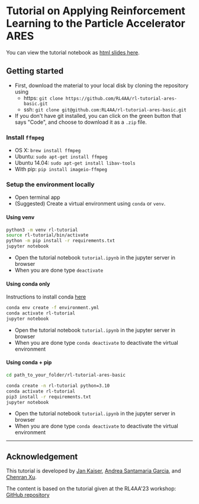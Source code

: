# Tutorial on Applying Reinforcement Learning to the Particle Accelerator ARES

You can view the tutorial notebook as [html slides here](https://RL4AA.github.io/rl-tutorial-ares-basic/slides.html/#).

## Getting started

- First, download the material to your local disk by cloning the repository using
  - https: `git clone https://github.com/RL4AA/rl-tutorial-ares-basic.git`
  - ssh: `git clone git@github.com:RL4AA/rl-tutorial-ares-basic.git`
- If you don't have git installed, you can click on the green button that says "Code", and choose to download it as a `.zip` file.

### Install `ffmpeg`

- OS X: `brew install ffmpeg`
- Ubuntu: `sudo apt-get install ffmpeg`
- Ubuntu 14.04: `sudo apt-get install libav-tools`
- With pip: `pip install imageio-ffmpeg`

### Setup the environment locally

- Open terminal app
- (Suggested) Create a virtual environment using `conda` or `venv`.

#### Using venv

```bash
python3 -m venv rl-tutorial
source rl-tutorial/bin/activate
python -m pip install -r requirements.txt
jupyter notebook
```

- Open the tutorial notebook `tutorial.ipynb` in the jupyter server in browser
- When you are done type `deactivate`

#### Using conda only

Instructions to install conda [here](https://docs.conda.io/projects/conda/en/4.6.1/user-guide/install/index.html)

```bash
conda env create -f environment.yml
conda activate rl-tutorial
jupyter notebook
```

- Open the tutorial notebook `tutorial.ipynb` in the jupyter server in browser
- When you are done type `conda deactivate` to deactivate the virtual environment

#### Using conda + pip

```bash
cd path_to_your_folder/rl-tutorial-ares-basic
```

```bash
conda create -n rl-tutorial python=3.10
conda activate rl-tutorial
pip3 install -r requirements.txt
jupyter notebook
```

- Open the tutorial notebook `tutorial.ipynb` in the jupyter server in browser
- When you are done type `conda deactivate` to deactivate the virtual environment

---

## Acknowledgement

This tutorial is developed by [Jan Kaiser](https://github.com/jank324), [Andrea Santamaria Garcia](https://github.com/ansantam), and [Chenran Xu](https://github.com/cr-xu).

The content is based on the tutorial given at the RL4AA'23 workshop: [GitHub repository](https://github.com/RL4AA/RL4AA23)
